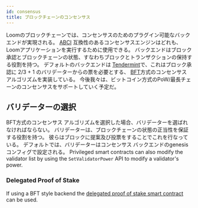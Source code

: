 ```yaml
---
id: consensus
title: ブロックチェーンのコンセンサス
---
```

Loomのブロックチェーンでは、コンセンサスのためのプラグイン可能なバックエンドが実現される。 [ABCI](https://github.com/tendermint/abci) 互換性のあるコンセンサスエンジンはどれも、Loomアプリケーションを実行するために使用できる。 バックエンドはブロック承認とブロックチェーンの状態、すなわちブロックとトランザクションの保持する役割を持つ。 デフォルトのバックエンドは [Tendermint](https://tendermint.com/)で、これはブロック承認に 2/3 + 1 のバリデーターからの票を必要とする、 [BFT](https://en.wikipedia.org/wiki/Byzantine_fault_tolerance)方式のコンセンサス アルゴリズムを実装している。 今後我々は、ビットコイン方式のPoW/最長チェーンのコンセンサスをサポートしていく予定だ。

## バリデーターの選択

BFT方式のコンセンサス アルゴリズムを選択した場合、バリデーターを選ばれなければならない。 バリデーターは、ブロックチェーンの状態の正当性を保証する役割を持つ。 彼らはブロックに提案及び投票をすることでこれを行なっている。 デフォルトでは、バリデーターはコンセンサス バックエンドのgenesisコンフィグで設定される。 Privileged smart contracts can also modify the validator list by using the `SetValidatorPower` API to modify a validator's power.

### Delegated Proof of Stake

If using a BFT style backend the [delegated proof of stake smart contract](delegated-proof-of-stake.html) can be used.